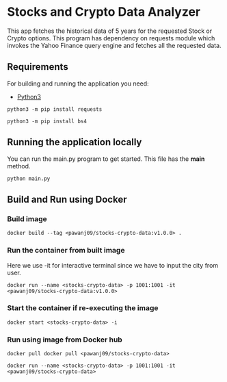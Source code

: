 # Stocks and Crypto Data Analyzer

This app fetches the historical data of 5 years for the requested Stock or Crypto options. This 
program has dependency on requests module which invokes the Yahoo Finance query engine and 
fetches all the requested data.

## Requirements

For building and running the application you need:

- [Python3](https://www.python.org/downloads/)

```shell
python3 -m pip install requests

python3 -m pip install bs4
```

## Running the application locally

You can run the main.py program to get started. This file has the __main__ method.

```shell
python main.py
```

## Build and Run using Docker

### Build image

```shell
docker build --tag <pawanj09/stocks-crypto-data:v1.0.0> .
```

### Run the container from built image

Here we use -it for interactive terminal since we have to input the city from user.

```shell
docker run --name <stocks-crypto-data> -p 1001:1001 -it <pawanj09/stocks-crypto-data:v1.0.0>
```

### Start the container if re-executing the image

```shell
docker start <stocks-crypto-data> -i
```

### Run using image from Docker hub

```shell
docker pull docker pull <pawanj09/stocks-crypto-data>

docker run --name <stocks-crypto-data> -p 1001:1001 -it <pawanj09/stocks-crypto-data>
```

